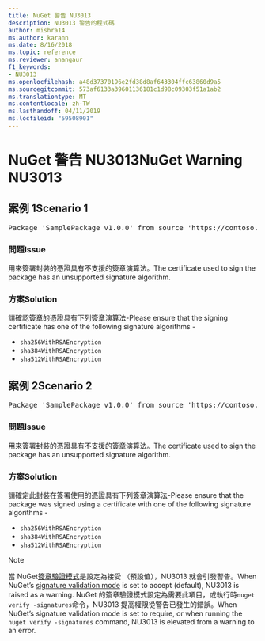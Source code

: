 ```yaml
---
title: NuGet 警告 NU3013
description: NU3013 警告的程式碼
author: mishra14
ms.author: karann
ms.date: 8/16/2018
ms.topic: reference
ms.reviewer: anangaur
f1_keywords:
- NU3013
ms.openlocfilehash: a48d37370196e2fd38d8af643304ffc63860d9a5
ms.sourcegitcommit: 573af6133a39601136181c1d98c09303f51a1ab2
ms.translationtype: MT
ms.contentlocale: zh-TW
ms.lasthandoff: 04/11/2019
ms.locfileid: "59508901"
---
```

# <a name="nuget-warning-nu3013"></a><span data-ttu-id="0cb41-103">NuGet 警告 NU3013</span><span class="sxs-lookup"><span data-stu-id="0cb41-103">NuGet Warning NU3013</span></span>

## <a name="scenario-1"></a><span data-ttu-id="0cb41-104">案例 1</span><span class="sxs-lookup"><span data-stu-id="0cb41-104">Scenario 1</span></span>

<pre>Package 'SamplePackage v1.0.0' from source 'https://contoso.com/index.json': The signing certificate has an unsupported signature algorithm.</pre>

### <a name="issue"></a><span data-ttu-id="0cb41-105">問題</span><span class="sxs-lookup"><span data-stu-id="0cb41-105">Issue</span></span>

<span data-ttu-id="0cb41-106">用來簽署封裝的憑證具有不支援的簽章演算法。</span><span class="sxs-lookup"><span data-stu-id="0cb41-106">The certificate used to sign the package has an unsupported signature algorithm.</span></span>


### <a name="solution"></a><span data-ttu-id="0cb41-107">方案</span><span class="sxs-lookup"><span data-stu-id="0cb41-107">Solution</span></span>

<span data-ttu-id="0cb41-108">請確認簽章的憑證具有下列簽章演算法-</span><span class="sxs-lookup"><span data-stu-id="0cb41-108">Please ensure that the signing certificate has one of the following signature algorithms -</span></span> 
* `sha256WithRSAEncryption`
* `sha384WithRSAEncryption`
* `sha512WithRSAEncryption`



## <a name="scenario-2"></a><span data-ttu-id="0cb41-109">案例 2</span><span class="sxs-lookup"><span data-stu-id="0cb41-109">Scenario 2</span></span>

<pre>Package 'SamplePackage v1.0.0' from source 'https://contoso.com/index.json': The primary signature's certificate has an unsupported signature algorithm.</pre>

### <a name="issue"></a><span data-ttu-id="0cb41-110">問題</span><span class="sxs-lookup"><span data-stu-id="0cb41-110">Issue</span></span>

<span data-ttu-id="0cb41-111">用來簽署封裝的憑證具有不支援的簽章演算法。</span><span class="sxs-lookup"><span data-stu-id="0cb41-111">The certificate used to sign the package has an unsupported signature algorithm.</span></span>


### <a name="solution"></a><span data-ttu-id="0cb41-112">方案</span><span class="sxs-lookup"><span data-stu-id="0cb41-112">Solution</span></span>

<span data-ttu-id="0cb41-113">請確定此封裝在簽署使用的憑證具有下列簽章演算法-</span><span class="sxs-lookup"><span data-stu-id="0cb41-113">Please ensure that the package was signed using a certificate with one of the following signature algorithms -</span></span> 
* `sha256WithRSAEncryption`
* `sha384WithRSAEncryption`
* `sha512WithRSAEncryption`


> [!Note]
> <span data-ttu-id="0cb41-114">當 NuGet[簽章驗證模式](https://docs.microsoft.com/en-us/nuget/consume-packages/installing-signed-packages#configure-package-signature-requirements)是設定為接受 （預設值），NU3013 就會引發警告。</span><span class="sxs-lookup"><span data-stu-id="0cb41-114">When NuGet’s [signature validation mode](https://docs.microsoft.com/en-us/nuget/consume-packages/installing-signed-packages#configure-package-signature-requirements) is set to accept (default), NU3013 is raised as a warning.</span></span> <span data-ttu-id="0cb41-115">NuGet 的簽章驗證模式設定為需要此項目，或執行時`nuget verify -signatures`命令，NU3013 提高權限從警告已發生的錯誤。</span><span class="sxs-lookup"><span data-stu-id="0cb41-115">When NuGet’s signature validation mode is set to require, or when running the `nuget verify -signatures` command, NU3013 is elevated from a warning to an error.</span></span> 

